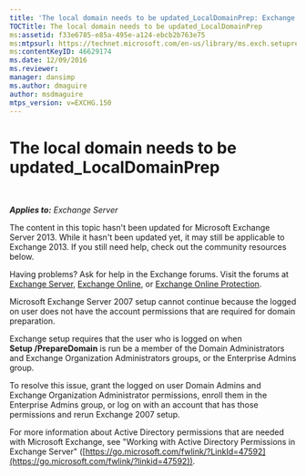 ```yaml
---
title: 'The local domain needs to be updated_LocalDomainPrep: Exchange 2013 Help'
TOCTitle: The local domain needs to be updated_LocalDomainPrep
ms:assetid: f33e6785-e85a-495e-a124-ebcb2b763e75
ms:mtpsurl: https://technet.microsoft.com/en-us/library/ms.exch.setupreadiness.localdomainprep(v=EXCHG.150)
ms:contentKeyID: 46629174
ms.date: 12/09/2016
ms.reviewer: 
manager: dansimp
ms.author: dmaguire
author: msdmaguire
mtps_version: v=EXCHG.150
---
```


# The local domain needs to be updated\_LocalDomainPrep

 

_**Applies to:** Exchange Server_


The content in this topic hasn't been updated for Microsoft Exchange Server 2013. While it hasn't been updated yet, it may still be applicable to Exchange 2013. If you still need help, check out the community resources below.

Having problems? Ask for help in the Exchange forums. Visit the forums at [Exchange Server](https://go.microsoft.com/fwlink/p/?linkid=60612), [Exchange Online](https://go.microsoft.com/fwlink/p/?linkid=267542), or [Exchange Online Protection](https://go.microsoft.com/fwlink/p/?linkid=285351).

Microsoft Exchange Server 2007 setup cannot continue because the logged on user does not have the account permissions that are required for domain preparation.

Exchange setup requires that the user who is logged on when **Setup /PrepareDomain** is run be a member of the Domain Administrators and Exchange Organization Administrators groups, or the Enterprise Admins group.

To resolve this issue, grant the logged on user Domain Admins and Exchange Organization Administrator permissions, enroll them in the Enterprise Admins group, or log on with an account that has those permissions and rerun Exchange 2007 setup.

For more information about Active Directory permissions that are needed with Microsoft Exchange, see "Working with Active Directory Permissions in Exchange Server" ([https://go.microsoft.com/fwlink/?LinkId=47592](https://go.microsoft.com/fwlink/?linkid=47592)).

